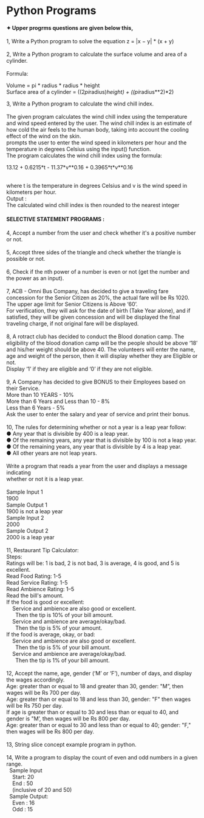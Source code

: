 # Python Programs 
   #### ✦ Upper progrms questions are given below this,

1, Write a Python program to solve the equation z = |x − y| * (x + y) <br> <br>
2, Write a Python program to calculate the surface volume and area of a cylinder. <br><br>
     Formula: <br>
       <p>Volume = pi * radius * radius * height <br>
        Surface area of a cylinder = ((2*pi*radius)*height) + ((pi*radius**2)*2)</p>

 3, Write a Python program to calculate the wind chill index. <br><br>
      The given program calculates the wind chill index using the temperature and wind
   speed entered by the user. The wind chill index is an estimate of how cold the air
   feels to the human body, taking into account the cooling effect of the wind on the
    skin.<br>
prompts the user to enter the wind speed in kilometers per hour and the
temperature in degrees Celsius using the input() function.
<br>The program calculates the wind chill index using the formula: <br>
<p>13.12 + 0.6215*t - 11.37*v**0.16 + 0.3965*t*v**0.16</p> <br>
where t is the temperature in degrees Celsius and v is the wind speed in kilometers
per hour.<br>
Output :<br>
The calculated wind chill index is then rounded to the nearest integer       

#### SELECTIVE STATEMENT PROGRAMS :
<P>4, Accept a number from the user and check whether it's a positive number or not.<br><br>
 5, Accept three sides of the triangle and check whether the triangle is possible or not.<br><br>
 6, Check if the nth power of a number is even or not (get the number and the power as
an input).<br><br>
 7, ACB - Omni Bus Company, has decided to give a traveling fare concession for the
Senior Citizen as 20%, the actual fare will be Rs 1020. The upper age limit for
Senior Citizens is Above ‘60’.<br>
For verification, they will ask for the date of birth (Take Year alone), and if satisfied,
they will be given concession and will be displayed the final traveling charge, if not
original fare will be displayed.<br><br>
8, A rotract club has decided to conduct the Blood donation camp. The eligibility of the
blood donation camp will be the people should be above ‘18’ and his/her weight
should be above 40. The volunteers will enter the name, age and weight of the
person, then it will display whether they are Eligible or not.<br>
Display ‘1’ if they are eligible and ‘0’ if they are not eligible.<br><br>
9, A Company has decided to give BONUS to their Employees based on their Service.<br>
More than 10 YEARS - 10%<br>
More than 6 Years and Less than 10 - 8%<br>
Less than 6 Years - 5%<br>
Ask the user to enter the salary and year of service and print their bonus.<br><br>
10, The rules for determining whether or not a year is a leap year follow:<br>
 ● Any year that is divisible by 400 is a leap year.<br>
 ● Of the remaining years, any year that is divisible by 100 is not a leap year.<br>
   ● Of the remaining years, any year that is divisible by 4 is a leap year.<br>
 ● All other years are not leap years.<br><br>
 Write a program that reads a year from the user and displays a message indicating<br>
 whether or not it is a leap year.<br><br>
 Sample Input 1<br>
 1900<br>
 Sample Output 1<br>
 1900 is not a leap year<br>
 Sample Input 2<br>
 2000<br>
 Sample Output 2<br>
 2000 is a leap year <br><br>
11, Restaurant Tip Calculator:<br>
 Steps:<br>
Ratings will be: 1 is bad, 2 is not bad, 3 is average, 4 is good, and 5 is excellent.<br>
Read Food Rating: 1-5 <br>
Read Service Rating: 1-5<br>
Read Ambience Rating: 1–5<br>
Read the bill's amount.<br>
If the food is good or excellent:<br>
&nbsp &nbsp Service and ambience are also good or excellent.<br>
&nbsp &nbsp &nbsp Then the tip is 10% of your bill amount.<br>
&nbsp &nbsp Service and ambience are average/okay/bad.<br>
&nbsp &nbsp &nbsp Then the tip is 5% of your amount.<br>
If the food is average, okay, or bad:<br>
&nbsp &nbsp Service and ambience are also good or excellent.<br>
&nbsp &nbsp &nbsp Then the tip is 5% of your bill amount.<br>
&nbsp &nbsp Service and ambience are average/okay/bad.<br>
&nbsp &nbsp &nbsp Then the tip is 1% of your bill amount.<br> <br>
12, Accept the name, age, gender (‘M’ or ‘F’), number of days, and display the wages accordingly.<br>
Age: greater than or equal to 18 and greater than 30, gender: "M”, then wages will be Rs 700 per day.<br>
Age: greater than or equal to 18 and less than 30, gender: "F" then wages will be Rs 750 per day.<br>
If age is greater than or equal to 30 and less than or equal to 40, and gender is "M’, then wages will be Rs 800 per day.<br>
Age: greater than or equal to 30 and less than or equal to 40; gender: "F," then wages will be Rs 800 per day.<br><br>
13, String slice concept example program in python.<br><br>
14, Write a program to display the count of even and odd numbers in a given range.<br>
&nbsp Sample Input<br>
&nbsp &nbsp Start: 20<br>
&nbsp &nbsp End : 50<br>
&nbsp &nbsp (inclusive of 20 and 50)<br>
&nbsp Sample Output:<br>
&nbsp &nbsp Even : 16<br>
&nbsp &nbsp Odd : 15<br>


</p>
